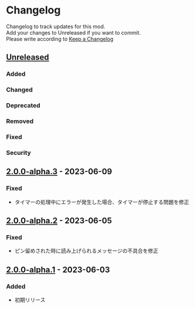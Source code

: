 # Changelog
Changelog to track updates for this mod.  
Add your changes to Unreleased if you want to commit.  
Please write according to [Keep a Changelog](https://keepachangelog.com/en/1.0.0/)

## [Unreleased]

### Added

### Changed

### Deprecated

### Removed

### Fixed

### Security

## [2.0.0-alpha.3] - 2023-06-09

### Fixed
- タイマーの処理中にエラーが発生した場合、タイマーが停止する問題を修正

## [2.0.0-alpha.2] - 2023-06-05

### Fixed
- ピン留めされた時に読み上げられるメッセージの不具合を修正

## [2.0.0-alpha.1] - 2023-06-03

### Added
- 初期リリース

[Unreleased]: https://github.com/TeamFelnull/I-TTS/compare/v2.0.0-alpha.3...HEAD
[2.0.0-alpha.2]: https://github.com/TeamFelnull/I-TTS/compare/v2.0.0-alpha.1...v2.0.0-alpha.2
[2.0.0-alpha.1]: https://github.com/TeamFelnull/I-TTS/commits/v2.0.0-alpha.1
[2.0.0-alpha.3]: https://github.com/TeamFelnull/I-TTS/compare/v2.0.0-alpha.2...v2.0.0-alpha.3
